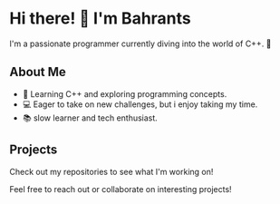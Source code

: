 # Hi there! 👋 I'm Bahrants

I'm a passionate programmer currently diving into the world of C++. 🚀

## About Me
- 🌱 Learning C++ and exploring programming concepts.
- 💻 Eager to take on new challenges, but i enjoy taking my time.
- 📚 slow learner and tech enthusiast.

## Projects
Check out my repositories to see what I'm working on!


Feel free to reach out or collaborate on interesting projects!
